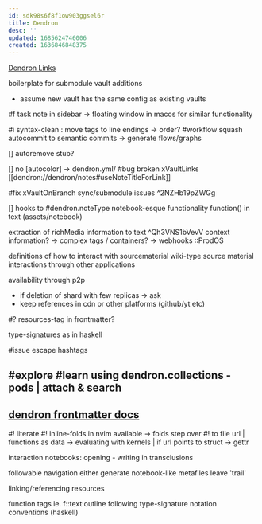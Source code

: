 ```yaml
---
id: sdk98s6f8f1ow903ggsel6r
title: Dendron
desc: ''
updated: 1685624746006
created: 1636846848375
---
```


[Dendron Links](https://wiki.dendron.so/notes/3472226a-ff3c-432d-bf5d-10926f39f6c2/)

boilerplate for submodule vault additions
- assume new vault has the same config as existing vaults

#f task note in sidebar -> floating window in macos for similar functionality

#i syntax-clean : move tags to line endings
-> order?
#workflow squash autocommit to semantic commits
-> generate flows/graphs

[] autoremove stub?

[] no [autocolor] -> dendron.yml/
#bug broken xVaultLinks [[dendron://dendron/notes#useNoteTitleForLink]]

#fix xVaultOnBranch sync/submodule issues ^2NZHb19pZWGg

[] hooks to #dendron.noteType
  notebook-esque functionality
    function() in text (assets/notebook)

extraction of richMedia information to text ^Qh3VNS1bVevV
  context information?
  -> complex tags / containers?
  -> webhooks ::ProdOS

definitions of how to interact with sourcematerial
  wiki-type source material
  interactions through other applications

availability through p2p
  - if deletion of shard with few replicas -> ask
  - keep references in cdn or other platforms (github/yt etc)

#? resources-tag in frontmatter?

type-signatures as in haskell

#issue escape hashtags

#explore #learn using dendron.collections - pods | attach & search
---
[dendron frontmatter docs](https://wiki.dendron.so/notes/ffec2853-c0e0-4165-a368-339db12c8e4b/#other-keys)
---
#! literate
#! inline-folds in nvim available -> folds step over
#! to file url | functions as data -> evaluating with kernels | if url points to struct -> gettr

interaction notebooks:
  opening - writing in transclusions

followable navigation
  either generate notebook-like metafiles
  leave 'trail'

linking/referencing resources

function tags
ie. f::text:outline
following type-signature notation conventions (haskell)

